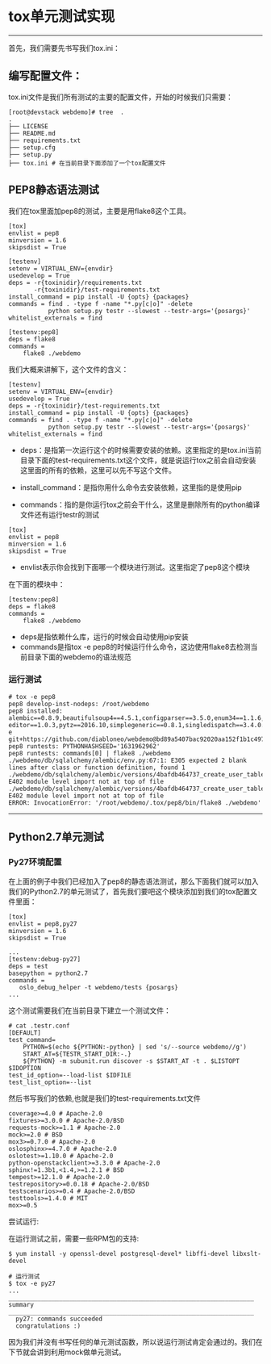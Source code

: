 # tox单元测试实现

---

首先，我们需要先书写我们tox.ini：

## 编写配置文件：

tox.ini文件是我们所有测试的主要的配置文件，开始的时候我们只需要：

```
[root@devstack webdemo]# tree  .
.
├── LICENSE
├── README.md
├── requirements.txt
├── setup.cfg
├── setup.py
├── tox.ini # 在当前目录下面添加了一个tox配置文件
```

## PEP8静态语法测试

我们在tox里面加pep8的测试，主要是用flake8这个工具。

```
[tox]
envlist = pep8
minversion = 1.6
skipsdist = True

[testenv]
setenv = VIRTUAL_ENV={envdir}
usedevelop = True
deps = -r{toxinidir}/requirements.txt
       -r{toxinidir}/test-requirements.txt
install_command = pip install -U {opts} {packages}
commands = find . -type f -name "*.py[c|o]" -delete
           python setup.py testr --slowest --testr-args='{posargs}'
whitelist_externals = find

[testenv:pep8]
deps = flake8
commands =
    flake8 ./webdemo
```

我们大概来讲解下，这个文件的含义：

```
[testenv]
setenv = VIRTUAL_ENV={envdir}
usedevelop = True
deps = -r{toxinidir}/test-requirements.txt
install_command = pip install -U {opts} {packages}
commands = find . -type f -name "*.py[c|o]" -delete
           python setup.py testr --slowest --testr-args='{posargs}'
whitelist_externals = find
```

* deps：是指第一次运行这个的时候需要安装的依赖。这里指定的是tox.ini当前目录下面的test-requirements.txt这个文件，就是说运行tox之前会自动安装这里面的所有的依赖，这里可以先不写这个文件。

* install\_command：是指你用什么命令去安装依赖，这里指的是使用pip

* commands：指的是你运行tox之前会干什么，这里是删除所有的python编译文件还有运行testr的测试

```
[tox]
envlist = pep8
minversion = 1.6
skipsdist = True
```

* envlist表示你会找到下面哪一个模块进行测试。这里指定了pep8这个模块

在下面的模块中：

```
[testenv:pep8]
deps = flake8
commands =
    flake8 ./webdemo
```

* deps是指依赖什么库，运行的时候会自动使用pip安装
* commands是指tox -e pep8的时候运行什么命令，这边使用flake8去检测当前目录下面的webdemo的语法规范

### 运行测试

```
# tox -e pep8
pep8 develop-inst-nodeps: /root/webdemo
pep8 installed: alembic==0.8.9,beautifulsoup4==4.5.1,configparser==3.5.0,enum34==1.1.6,flake8==3.2.1,logutils==0.3.3,Mako==1.0.6,MarkupSafe==0.23,mccabe==0.5.3,netaddr==0.7.18,pbr==1.10.0,pecan==1.2.1,pycodestyle==2.2.0,pyflakes==1.3.0,python-editor==1.0.3,pytz==2016.10,simplegeneric==0.8.1,singledispatch==3.4.0.3,six==1.10.0,SQLAlchemy==1.0.16,waitress==1.0.1,-e git+https://github.com/diabloneo/webdemo@bd89a5407bac92020aa152f1b1c497fa92b814cc#egg=webdemo,WebOb==1.7.0,WebTest==2.0.24,WSME==0.8.0
pep8 runtests: PYTHONHASHSEED='1631962962'
pep8 runtests: commands[0] | flake8 ./webdemo
./webdemo/db/sqlalchemy/alembic/env.py:67:1: E305 expected 2 blank lines after class or function definition, found 1
./webdemo/db/sqlalchemy/alembic/versions/4bafdb464737_create_user_table.py:15:1: E402 module level import not at top of file
./webdemo/db/sqlalchemy/alembic/versions/4bafdb464737_create_user_table.py:16:1: E402 module level import not at top of file
ERROR: InvocationError: '/root/webdemo/.tox/pep8/bin/flake8 ./webdemo'
```

---

## Python2.7单元测试

### Py27环境配置

在上面的例子中我们已经加入了pep8的静态语法测试，那么下面我们就可以加入我们的Python2.7的单元测试了，首先我们要吧这个模块添加到我们的tox配置文件里面：

```
[tox]
envlist = pep8,py27
minversion = 1.6
skipsdist = True

...
[testenv:debug-py27]
deps = test
basepython = python2.7
commands =
   oslo_debug_helper -t webdemo/tests {posargs}
...
```

这个测试需要我们在当前目录下建立一个测试文件：

```
# cat .testr.conf 
[DEFAULT]
test_command=
    PYTHON=$(echo ${PYTHON:-python} | sed 's/--source webdemo//g')
    START_AT=${TESTR_START_DIR:-.}
    ${PYTHON} -m subunit.run discover -s $START_AT -t . $LISTOPT $IDOPTION
test_id_option=--load-list $IDFILE
test_list_option=--list
```

然后书写我们的依赖,也就是我们的test-requirements.txt文件

```
coverage>=4.0 # Apache-2.0
fixtures>=3.0.0 # Apache-2.0/BSD
requests-mock>=1.1 # Apache-2.0
mock>=2.0 # BSD
mox3>=0.7.0 # Apache-2.0
oslosphinx>=4.7.0 # Apache-2.0
oslotest>=1.10.0 # Apache-2.0
python-openstackclient>=3.3.0 # Apache-2.0
sphinx!=1.3b1,<1.4,>=1.2.1 # BSD
tempest>=12.1.0 # Apache-2.0
testrepository>=0.0.18 # Apache-2.0/BSD
testscenarios>=0.4 # Apache-2.0/BSD
testtools>=1.4.0 # MIT
mox>=0.5
```

尝试运行:

在运行测试之前，需要一些RPM包的支持:

```
$ yum install -y openssl-devel postgresql-devel* libffi-devel libxslt-devel

# 运行测试
$ tox -e py27
...
____________________________________________________________________ summary ____________________________________________________________________
  py27: commands succeeded
  congratulations :)
```

因为我们并没有书写任何的单元测试函数，所以说运行测试肯定会通过的。我们在下节就会讲到利用mock做单元测试。




